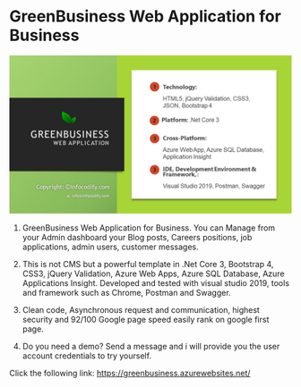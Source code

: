 # GreenBusiness Web Application for Business 


<p align="center">
  <img src="BlueBusiness/BlueBusiness/wwwroot/images/BlogImage/GreenBusinessPPT.jpg" width="950" alt="GreenBusiness Web App">
</p>




1.  GreenBusiness Web Application for Business. You can Manage from your Admin dashboard your Blog posts, Careers positions, job applications, admin users, customer messages.

2.  This is not CMS but a powerful template in .Net Core 3, Bootstrap 4, CSS3, jQuery Validation, Azure Web Apps, Azure SQL Database, Azure Applications Insight. Developed and tested with visual studio 2019, tools and framework such as Chrome, Postman and Swagger.

3.  Clean code, Asynchronous request and communication, highest security and 92/100 Google page speed easily rank on google first page.

3.  Do you need a demo? Send a message and i will provide you the user account credentials to try yourself.


  Click the following link: https://greenbusiness.azurewebsites.net/


